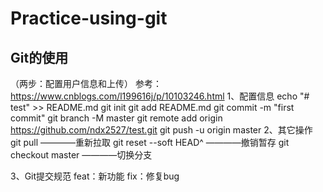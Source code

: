 # Practice-using-git

## Git的使用
（两步：配置用户信息和上传）
参考：https://www.cnblogs.com/l199616j/p/10103246.html
1、配置信息
echo "# test" >> README.md
git init
git add README.md
git commit -m "first commit"
git branch -M master
git remote add origin https://github.com/ndx2527/test.git
git push -u origin master
2、其它操作
git pull ————重新拉取
git reset --soft HEAD^  ————撤销暂存
git checkout master ————切换分支

3、Git提交规范
feat：新功能
fix：修复bug
